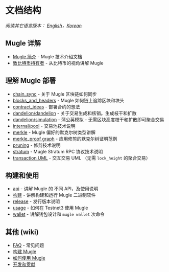 # 文档结构

*阅读其它语言版本： [English](../table_of_contents.md)，[Korean](table_of_contents_KR.md)*

## Mugle 详解

- [Mugle 简介](intro.md) - Mugle 技术介绍文档
- [致比特币持有者](mugle4bitcoiners_ZH-CN.md) - 从比特币的视角讲解 Mugle

## 理解 Mugle 部署

- [chain_sync](chain/chain_sync.md) - 关于 Mugle 区块链如何同步
- [blocks_and_headers](chain/blocks_and_headers.md) - Mugle 如何链上追踪区块和块头
- [contract_ideas](contract_ideas.md) - 部署合约的想法
- [dandelion/dandelion](dandelion/dandelion.md) - 关于交易生成和核销。生成枝干和扩散
- [dandelion/simulation](dandelion/simulation.md) - 蒲公英模拟 - 无需区块高度枝干和扩散即可聚合交易
- [internal/pool](internal/pool.md) - 交易池技术说明
- [merkle](merkle_ZH-CN.md) - Mugle 偏好的默克尔树类型讲解
- [merkle_proof graph](merkle_proof/merkle_proof.png) - 应用修剪的默克尔树证明范例
- [pruning](pruning_ZH-CN.md) - 修剪技术说明
- [stratum](stratum.md) - Mugle Stratum RPC 协议技术说明
- [transaction UML](https://github.com/mugleproject/mugle-wallet/blob/master/doc/transaction/basic-transaction-wf.png) - 交互交易 UML （无需 `lock_height` 的聚合交易）

## 构建和使用

- [api](api/api.md) - 讲解 Mugle 的 不同 API，及使用说明
- [构建](build_ZH-CN.md) - 讲解构建和运行 Mugle 二进制软件
- [release](release_instruction.md) - 发行版本说明
- [usage](usage.md) - 如何在 Testnet3 使用 Mugle
- [wallet](wallet/usage.md) - 讲解钱包设计和 `mugle wallet` 次命令

## 其他  (wiki)

- [FAQ](https://github.com/mugleproject/docs/wiki/FAQ) - 常见问题
- [构建 Mugle](https://github.com/mugleproject/docs/wiki/Building)
- [如何使用 Mugle](https://github.com/mugleproject/docs/wiki/How-to-use-mugle)
- [开发和贡献](https://github.com/mugleproject/docs/wiki/Hacking-and-contributing)

